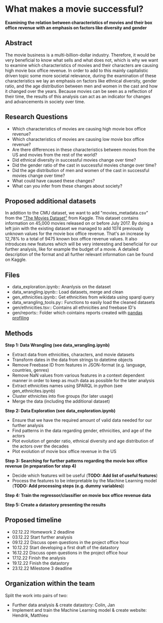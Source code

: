 # What makes a movie successful?
**Examining the relation between characteristics of movies and their box office revenue with an emphasis on factors like diversity and gender**

## Abstract

The movie business is a multi-billion-dollar industry. Therefore, it would be very beneficial to know what sells and what does not, which is why we want to examine which characteristics of movies and their characters are causing high movie box office revenue. In order to add to this mainly capitalistic driven topic some more societal relevance, during the examination of these characteristics we lay an emphasis on factors like ethnical diversity, gender ratio, and the age distribution between men and women in the cast and how it changed over the years. Because movies can be seen as a reflection of their time, the results of this analysis can act as an indicator for changes and advancements in society over time.

## Research Questions

-	Which characteristics of movies are causing high movie box office revenue?
-	Which characteristics of movies are causing low movie box office revenue?
-	Are there differences in these characteristics between movies from the US and movies from the rest of the world?
-	Did ethnical diversity in successful movies change over time?
-	Did the gender ratio of the cast in successful movies change over time?
- Did the age distribution of men and women of the cast in successful movies change over time?
- What could have caused these changes?
- What can you infer from these changes about society?

## Proposed additional datasets

In addition to the CMU dataset, we want to add "movies_metadata.csv" from the ["The Movies Dataset"](https://www.kaggle.com/datasets/rounakbanik/the-movies-dataset) from Kaggle.
This dataset contains information on 45,000 movies released on or before July 2017. By doing a left join with the existing dataset we managed to add 1074 previously unknown values for the movie box office revenue. That's an increase by 12,78% to a total of 9475 known box office revenue values. It also introduces new features which will be very interesting and beneficial for our further analysis, like for example the budget of a movie. A detailed description of the format and all further relevant information can be found on Kaggle.

## Files
- data_exploration.ipynb:: Ananlysis on the dataset
- data_wrangling.ipynb:: Load datasets, merge and clean
- gen_ethnicities.ipynb:: Get ethnicities from wikidata using sparql query
- data_wrangling_tools.py:: Functions to easily load the cleaned datasets
- gen/ethnicities.tsv::  Cointains all ethnicities and freebase ID's
- gen/reports:: Folder which cointains reports created with [pandas profiling](https://pandas-profiling.ydata.ai)



## Methods

**Step 1: Data Wrangling (see data_wrangling.ipynb)**
- Extract data from ethnicities, characters, and movie datasets
- Transform dates in the data from strings to datetime objects
- Remove Freebase ID from features in JSON-format (e.g. language, countries, genres)
- Remove NaN values from various features in a context dependent manner in order to keep as much data as possible for the later analysis
- Extract ethnicities names using SPARQL in python (see gen_ethnicites.ipynb)
- Cluster ethnicites into five groups (for later usage)
- Merge the data (including the additional dataset)

**Step 2: Data Exploration (see data_exploration.ipynb)**
- Ensure that we have the required amount of valid data needed for our further analysis
- Find patterns in the data regarding gender, ethnicities, and age of the actors
- Plot evolution of gender ratio, ethnical diversity and age distribution of the actors over the decades
- Plot evolution of movie box office revenue in the US

**Step 3: Searching for further patterns regarding the movie box office revenue (in preparation for step 4)**
- Decide which features will be useful (**TODO: Add list of useful features**)
- Process the features to be interpretable by the Machine Learning model (**TODO: Add processing steps (e.g. dummy variables)**)

**Step 4: Train the regressor/classifier on movie box office revenue data**

**Step 5: Create a datastory presenting the results**

## Proposed timeline

- 02.12.22 Homework 2 deadline
- 03.12.22 Start further analysis
- 09.12.22 Discuss open questions in the project office hour
- 10.12.22 Start developing a first draft of the datastory
- 16.12.22 Discuss open questions in the project office hour
- 17.12.22 Finish the analysis
- 19.12.22 Finish the datastory
- 23.12.22 Milestone 3 deadline

## Organization within the team

Split the work into pairs of two:

- Further data analysis & create datastory: Colin, Jan
- Implement and train the Machine Learning model & create website: Hendrik, Matthieu

